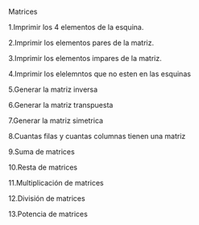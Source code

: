 Matrices

1.Imprimir los 4 elementos de la esquina.

2.Imprimir los elementos pares de la matriz.

3.Imprimir los elementos impares de la matriz.

4.Imprimir los elelemntos que no esten en las esquinas

5.Generar la matriz inversa

6.Generar la matriz transpuesta

7.Generar la matriz simetrica

8.Cuantas filas y cuantas columnas tienen una matriz

9.Suma de matrices

10.Resta de matrices

11.Multiplicación de matrices

12.División de matrices

13.Potencia de matrices
